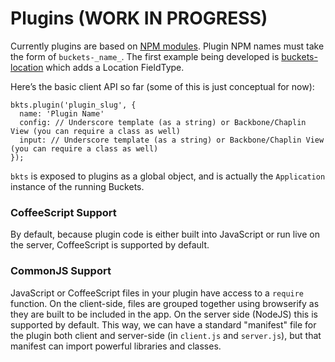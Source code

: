 # Plugins (WORK IN PROGRESS)

Currently plugins are based on [NPM modules](https://www.npmjs.org). Plugin NPM names must take the form of `buckets-_name_`. The first example being developed is [buckets-location](http://github.com/davidkaneda/buckets-location/) which adds a Location FieldType.

Here’s the basic client API so far (some of this is just conceptual for now):

```
bkts.plugin('plugin_slug', {
  name: 'Plugin Name'
  config: // Underscore template (as a string) or Backbone/Chaplin View (you can require a class as well)
  input: // Underscore template (as a string) or Backbone/Chaplin View (you can require a class as well)
});
```

`bkts` is exposed to plugins as a global object, and is actually the `Application` instance of the running Buckets.

### CoffeeScript Support

By default, because plugin code is either built into JavaScript or run live on the server, CoffeeScript is supported by default.

### CommonJS Support

JavaScript or CoffeeScript files in your plugin have access to a `require` function. On the client-side, files are grouped together using browserify as they are built to be included in the app. On the server side (NodeJS) this is supported by default. This way, we can have a standard "manifest" file for the plugin both client and server-side (in `client.js` and `server.js`), but that manifest can import powerful libraries and classes.

